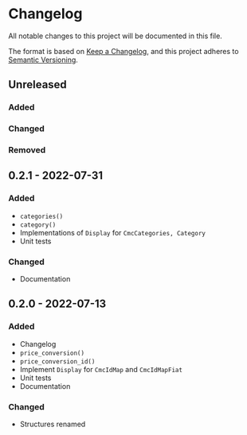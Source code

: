 # Changelog
All notable changes to this project will be documented in this file.

The format is based on [Keep a Changelog](https://keepachangelog.com/en/1.0.0/),
and this project adheres to [Semantic Versioning](https://semver.org/spec/v2.0.0.html).

## Unreleased
### Added

### Changed

### Removed

## 0.2.1 - 2022-07-31
### Added
- `categories()`
- `category()`
- Implementations of `Display` for `CmcCategories, Category`
- Unit tests

### Changed
- Documentation

## 0.2.0 - 2022-07-13
### Added
- Changelog
- `price_conversion()`
- `price_conversion_id()`
- Implement `Display` for `CmcIdMap` and `CmcIdMapFiat`
- Unit tests
- Documentation

### Changed
- Structures renamed
